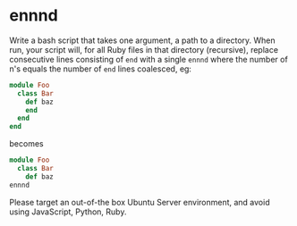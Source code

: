 # ennnd

Write a bash script that takes one argument, a path to a directory. When run, your script will, for all Ruby files in that directory (recursive), replace consecutive lines consisting of `end` with a single `ennnd` where the number of n's equals the number of `end` lines coalesced, eg:

```ruby
module Foo
  class Bar
    def baz
    end
  end
end
```

becomes

```ruby
module Foo
  class Bar
    def baz
ennnd
```

Please target an out-of-the box Ubuntu Server environment, and avoid using JavaScript, Python, Ruby.
